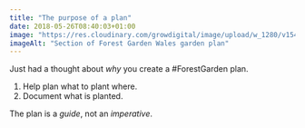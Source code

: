 ```yaml
---
title: "The purpose of a plan"
date: 2018-05-26T08:40:03+01:00
image: "https://res.cloudinary.com/growdigital/image/upload/w_1280/v1544130787/plan-40552328090.png"
imageAlt: "Section of Forest Garden Wales garden plan"
---
```


Just had a thought about _why_ you create a #ForestGarden plan. 

1. Help plan what to plant where.
2. Document what is planted.

The plan is a _guide_, not an _imperative_.

